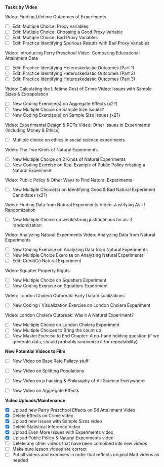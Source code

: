 **Tasks by Video**

Video: Finding Lifetime Outcomes of Experiments
- [ ] Edit: Multiple Choice: Proxy variables
- [ ] Edit: Mutliple Choice: Choosing a Good Proxy Variable
- [ ] Edit: Multiple Choice: Bad Proxy Variables
- [ ] Edit: Practice Identifying Spurious Resutls with Bad Proxy Variables

Video: Introducing Perry Preschool
Video: Comparing Educational Attainment Data
- [ ] Edit: Practice Identifying Heteroskedastic Outcomes (Part 1) 
- [ ] Edit: Practice Identifying Heteroskedastic Outcomes (Part 2)
- [ ] Edit: Practice Identifying Heteroskedastic Outcomes (Part 3)

Video: Calculating the Lifetime Cost of Crime
Video: Issues with Sample Sizes & Extrapolation
- [ ] New Coding Exercise(s) on Aggregate Effects (x2?)
- [ ] New Multiple Choice on Sample Size Issues?
- [ ] New Coding Exercise(s) on Sample Size Issues (x2?)

Video: Experimental Design & RCTs
Video: Other Issues in Experiments (Including Money & Ethics)
- [ ] Mutliple choice on ethics in social science experiments

Video: The Two Kinds of Natural Experiments
- [ ] New Multiple Choice on 2 Kinds of Natural Experiments 
- [ ] New Coding Exercise on Real Example of Public Policy creating a Natural Experiment

Video: Public Policy & Other Ways to Find Natural Experiments
- [ ] New Multiple Choice(s) on Identifying Good & Bad Natural Experiment Candidates (x2?)

Video: Finding Data from Natural Experiments
Video: Justifying As-If Randomization
- [ ] New Multiple Choice on weak/strong justifications for as-if randomization

Video: Analyzing Natural Experiments
Video: Analyzing Data from Natural Experiments
- [ ] New Coding Exercise on Analyzing Data from Natural Experiments
- [ ] New Multiple Choice Exercise on Analyzing Natural Experiments
- [ ] Edit: CreditCo Natural Experiment

Video: Squatter Property Rights
- [ ] New Multiple Choice on Squatters Experiment
- [ ] New Coding Exercise on Squatters Experiment

Video: London Cholera Outbreak: Early Data Visualizations
- [ ] New Coding / Visualization Exercise on London Cholera Experiment

Video: London Cholera Outbreak: Was it A Natural Experiment?
- [ ] New Multiple Choice on London Cholera Experiment
- [ ] New Multiple Choices to Bring the count up
- [ ] New Master Exercise to End Chapter: A no-hand holding question (if we generate data, should probably randomize it for repeatability)

**New Potential Videos to Film**
- [ ] New Video on Base Rate Fallacy stuff
- [ ] New Video on Splitting Populations
- [ ] New Video on p hacking & Philosophy of All Science Everywhere
- [ ] New Video on Aggregate Effects


**Video Uploads/Maintenance**

- [X] Upload new Perry Preschool Effects on Ed Attainment Video
- [X] Delete Effects on Crime video
- [X] Upload new Issues with Sample Sizes video
- [X] Delete Statistical Inference Video
- [X] Upload Even More Issues with Experiments video
- [X] Upload Public Policy & Natural Experiments video
- [ ] Delete any other videos that have been combined into new videos
- [ ] Make sure lesson videos are correct 
- [ ] Put all videos and exercises in order that reflects original Matt videos as needed

